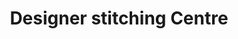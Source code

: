 ---
title: "Designer stitching Centre"
url: /thiruvananthapuram/designer-stitching-centre/
shop: Schneiderei
---